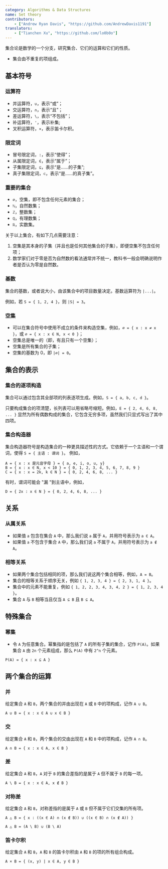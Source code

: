 ```yaml
---
category: Algorithms & Data Structures
name: Set theory
contributors:
    - ["Andrew Ryan Davis", "https://github.com/AndrewDavis1191"]
translators:
    - ["Tianchen Xu", "https://github.com/lo0b0o"]
---
```


集合论是数学的一个分支，研究集合、它们的运算和它们的性质。

* 集合由不重复的项组成。

## 基本符号

### 运算符

* 并运算符，`∪`，表示“或”；
* 交运算符，`∩`，表示“且”；
* 差运算符，`\`，表示“不包括”；
* 补运算符，`'`，表示补集;
* 叉积运算符，`×`，表示笛卡尔积。

### 限定词

* 冒号限定词，`:`，表示“使得”；
* 从属限定词，`∈`，表示“属于”；
* 子集限定词，`⊆`，表示“是……的子集”;
* 真子集限定词，`⊂`，表示“是……的真子集”。

### 重要的集合

* `∅`，空集，即不包含任何元素的集合；
* `ℕ`，自然数集；
* `ℤ`，整数集；
* `ℚ`，有理数集；
* `ℝ`，实数集。

关于以上集合，有如下几点需要注意：

1. 空集是其本身的子集（并且也是任何其他集合的子集），即便空集不包含任何项；
2. 数学家们对于零是否为自然数的看法通常并不统一，教科书一般会明确说明作者是否认为零是自然数。

### 基数

集合的基数，或者说大小，由该集合中的项目数量决定。基数运算符为 `|...|`。

例如，若 `S = { 1, 2, 4 }`，则 `|S| = 3`。

### 空集

* 可以在集合符号中使用不成立的条件来构造空集，例如，`∅ = { x : x ≠ x }`，或 `∅ = { x : x ∈ N, x < 0 }`；
* 空集总是唯一的（即，有且只有一个空集）；
* 空集是所有集合的子集；
* 空集的基数为 0，即 `|∅| = 0`。

## 集合的表示

### 集合的逐项构造

集合可以通过包含其全部项的列表逐项生成。例如，`S = { a, b, c, d }`。

只要构成集合的项清楚，长列表可以用省略号缩短。例如，`E = { 2, 4, 6, 8, ... }` 显然为所有偶数构成的集合，它包含无穷多项，虽然我们只显式写出了其中四项。

### 集合构造器

集合构造器符号是构造集合的一种更具描述性的方式。它依赖于一个主语和一个谓词，使得 `S = { 主语 : 谓词 }`。 例如，

```
A = { x : x 是元音字母 } = { a, e, i, o, u, y}
B = { x : x ∈ N, x < 10 } = { 0, 1, 2, 3, 4, 5, 6, 7, 8, 9 }
C = { x : x = 2k, k ∈ N } = { 0, 2, 4, 6, 8, ... }
```

有时，谓词可能会 "漏 "到主语中，例如，

```
D = { 2x : x ∈ N } = { 0, 2, 4, 6, 8, ... }
```

## 关系

### 从属关系

* 如果值 `a` 包含在集合 `A` 中，那么我们说 `a` 属于 `A`，并用符号表示为 `a ∈ A`。
* 如果值 `a` 不包含于集合 `A` 中，那么我们说 `a` 不属于 `A`，并用符号表示为 `a ∉ A`。

### 相等关系

* 如果两个集合包括相同的项，那么我们说这两个集合相等，例如，`A = B`。
* 集合的相等关系于顺序无关，例如 `{ 1, 2, 3, 4 } = { 2, 3, 1, 4 }`。
* 集合中的元素不能重复，例如 `{ 1, 2, 2, 3, 4, 3, 4, 2 } = { 1, 2, 3, 4 }`。
* 集合 `A` 与 `B` 相等当且仅当 `A ⊆ B` 且 `B ⊆ A`。

## 特殊集合

### 幂集

* 令 `A` 为任意集合。幂集指的是包括了 `A` 的所有子集的集合，记作 `P(A)`。如果集合 `A` 由 `2n` 个元素组成，那么 `P(A)` 中有 `2^n` 个元素。

```
P(A) = { x : x ⊆ A }
```

## 两个集合的运算

### 并

给定集合 `A` 和 `B`，两个集合的并由出现在 `A` 或 `B` 中的项构成，记作 `A ∪ B`。

```
A ∪ B = { x : x ∈ A ∪ x ∈ B }
```

### 交

给定集合 `A` 和 `B`，两个集合的交由出现在 `A` 和 `B` 中的项构成，记作 `A ∩ B`。

```
A ∩ B = { x : x ∈ A, x ∈ B }
```

### 差

给定集合 `A` 和 `B`，`A` 对于 `B` 的集合差指的是属于 `A` 但不属于 `B` 的每一项。

```
A \ B = { x : x ∈ A, x ∉ B }
```

### 对称差

给定集合 `A` 和 `B`，对称差指的是属于 `A` 或 `B` 但不属于它们交集的所有项。

```
A △ B = { x : ((x ∈ A) ∩ (x ∉ B)) ∪ ((x ∈ B) ∩ (x ∉ A)) }

A △ B = (A \ B) ∪ (B \ A)
```

### 笛卡尔积

给定集合 `A` 和 `B`，`A` 和 `B` 的笛卡尔积由 `A` 和 `B` 的项的所有组合构成。

```
A × B = { (x, y) | x ∈ A, y ∈ B }
```
